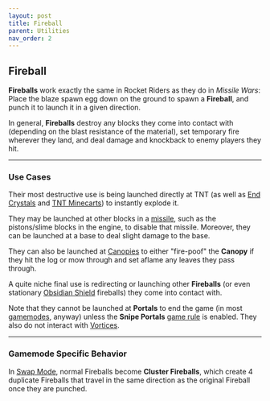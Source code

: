 ```yaml
---
layout: post
title: Fireball
parent: Utilities
nav_order: 2
---
```

**Fireball**
---

**Fireballs** work exactly the same in Rocket Riders as they do in *Missile Wars*: Place the blaze spawn egg down on the ground to spawn a **Fireball**, and punch it to launch it in a given direction.

In general, **Fireballs** destroy any blocks they come into contact with (depending on the blast resistance of the material), set temporary fire wherever they land, and deal damage and knockback to enemy players they hit.

---
### Use Cases

Their most destructive use is being launched directly at TNT (as well as [End Crystals](https://zeroniaserver.github.io/RocketRidersWiki/gamemodes/powerups#crystal_platform) and [TNT Minecarts](https://zeroniaserver.github.io/RocketRidersWiki/missiles/special/duplex)) to instantly explode it.

They may be launched at other blocks in a [missile](https://zeroniaserver.github.io/RocketRidersWiki/missiles), such as the pistons/slime blocks in the engine, to disable that missile. Moreover, they can be launched at a base to deal slight damage to the base.

They can also be launched at [Canopies](https://zeroniaserver.github.io/RocketRidersWiki/utilities/canopy) to either "fire-poof" the **Canopy** if they hit the log or mow through and set aflame any leaves they pass through.

A quite niche final use is redirecting or launching other **Fireballs** (or even stationary [Obsidian Shield](https://zeroniaserver.github.io/RocketRidersWiki/utilities/obsidian_shield) fireballs) they come into contact with.

Note that they cannot be launched at **Portals** to end the game (in most [gamemodes](https://zeroniaserver.github.io/RocketRidersWiki/gamemodes), anyway) unless the **Snipe Portals** [game rule](https://zeroniaserver.github.io/RocketRidersWiki/modification_room/game_rules) is enabled. They also do not interact with [Vortices](https://zeroniaserver.github.io/RocketRidersWiki/utilities/vortex).

---
### Gamemode Specific Behavior

In [Swap Mode](https://zeroniaserver.github.io/RocketRidersWiki/gamemodes/swap), normal Fireballs become **Cluster Fireballs**, which create 4 duplicate Fireballs that travel in the same direction as the original Fireball once they are punched.